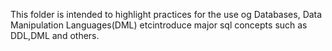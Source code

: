 This folder is intended to highlight practices for the use og Databases, Data Manipulation Languages(DML) etcintroduce major sql concepts such as DDL,DML and others.